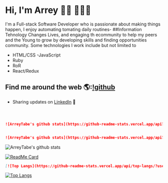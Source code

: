 # Hi, I'm Arrey 👋🏾 👩🏾‍💻

<!-- <img src="https://raw.githubusercontent.com/M0nica/M0nica/master/gh-header-image-cropped.png" alt="banner that says Monica Powell - software engineer, content creator and community organizer alongside a cartoon illustration of Monica"> -->
I'm a Full-stack Software Developer who is passionate about making things happen, I enjoy automating tomating  daily routines- ##Information Tehnology Changes Lives, and engaging th ecommunity to help my peers and the Young to grow by developing skills and finding opportunities community. Some technologies I work include but not limited to
- HTML/CSS 
-JavaScript
- Ruby
- RoR
- React/Redux 


## Find me around the web 🌎:[!github](https://github.com/ArreyTabe)

- Sharing updates on <a href="https://www.linkedin.com/in/arrey-affuembey-80a8b11a8/">LinkedIn</a> 💼



```md [![ArreyTabe's github stats](https://github-readme-stats.vercel.app/api?username=arreytabe)](https://github.com/arreytabe/github-readme-stats)



![ArreyTabe's github stats](https://github-readme-stats.vercel.app/api?username=arreytabe&count_private=true)


![ArreyTabe's github stats](https://github-readme-stats.vercel.app/api?username=arreytabe&show_icons=true)
```


![ArreyTabe's github stats](https://github-readme-stats.vercel.app/api?username=arreytabe&show_icons=true&theme=radical)


[![ReadMe Card](https://github-readme-stats.vercel.app/api/pin/?username=arreytabe&repo=github-readme-stats&show_owner=true)](https://github.com/arreytabe/github-readme-stats)

```md
[![Top Langs](https://github-readme-stats.vercel.app/api/top-langs/?username=arreytabe)](https://github.com/arreytabe/github-readme-stats)
```


[![Top Langs](https://github-readme-stats.vercel.app/api/top-langs/?username=arreytabe&langs_count=8)](https://github.com/arreytabe/github-readme-stats)












